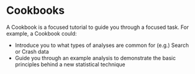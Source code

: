 # Cookbooks

A Cookbook is a focused tutorial to guide you through a focused task.
For example, a Cookbook could:

* Introduce you to what types of analyses are common for (e.g.) Search or Crash data
* Guide you through an example analysis to demonstrate
  the basic principles behind a new statistical technique
